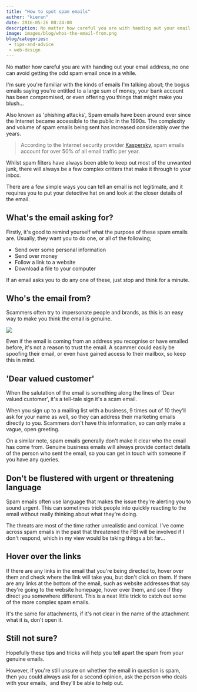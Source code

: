 ```yaml
---
title: "How to spot spam emails"
author: "kieran"
date: 2016-05-26 08:24:08
description: No matter how careful you are with handing out your email address, no one can avoid getting the odd spam email once in a while.
image: images/blog/whos-the-email-from.png
blog/categories: 
 - tips-and-advice
 - web-design
---
```


No matter how careful you are with handing out your email address, no one can avoid getting the odd spam email once in a while.

I'm sure you're familiar with the kinds of emails I'm talking about; the bogus emails saying you're entitled to a large sum of money, your bank account has been compromised, or even offering you things that might make you blush...

Also known as 'phishing attacks', Spam emails have been around ever since the Internet became accessible to the public in the 1990s. The complexity and volume of spam emails being sent has increased considerably over the years.

> According to the Internet security provider [Kaspersky](http://www.kaspersky.com/about/news/virus/2015/Spam-and-Phishing-in-Q1-New-domains-revitalize-old-spam), spam emails account for over 50% of all email traffic per year.

Whilst spam filters have always been able to keep out most of the unwanted junk, there will always be a few complex critters that make it through to your inbox.

There are a few simple ways you can tell an email is not legitimate, and it requires you to put your detective hat on and look at the closer details of the email.

## What's the email asking for?

Firstly, it's good to remind yourself what the purpose of these spam emails are. Usually, they want you to do one, or all of the following;

- Send over some personal information
- Send over money
- Follow a link to a website
- Download a file to your computer


If an email asks you to do any one of these, just stop and think for a minute.

## Who's the email from?

Scammers often try to impersonate people and brands, as this is an easy way to make you think the email is genuine.

![](images/blog/whos-the-email-from-1024x455.png)

Even if the email is coming from an address you recognise or have emailed before, it's not a reason to trust the email. A scammer could easily be spoofing their email, or even have gained access to their mailbox, so keep this in mind.

## 'Dear valued customer'

When the salutation of the email is something along the lines of 'Dear valued customer', it's a tell-tale sign it's a scam email.

When you sign up to a mailing list with a business, 9 times out of 10 they'll ask for your name as well, so they can address their marketing emails directly to you. Scammers don't have this information, so can only make a vague, open greeting.

On a similar note, spam emails generally don't make it clear who the email has come from. Genuine business emails will always provide contact details of the person who sent the email, so you can get in touch with someone if you have any queries.

## Don't be flustered with urgent or threatening language

Spam emails often use language that makes the issue they're alerting you to sound urgent. This can sometimes trick people into quickly reacting to the email without really thinking about what they're doing.

The threats are most of the time rather unrealistic and comical. I've come across spam emails in the past that threatened the FBI will be involved if I don't respond, which in my view would be taking things a bit far...

## Hover over the links

If there are any links in the email that you're being directed to, hover over them and check where the link will take you, but don't click on them. If there are any links at the bottom of the email, such as website addresses that say they're going to the website homepage, hover over them, and see if they direct you somewhere different. This is a neat little trick to catch out some of the more complex spam emails.

It's the same for attachments, if it's not clear in the name of the attachment what it is, don't open it.

## Still not sure?

Hopefully these tips and tricks will help you tell apart the spam from your genuine emails.

However, if you're still unsure on whether the email in question is spam, then you could always ask for a second opinion, ask the person who deals with your emails,  and they'll be able to help out.


